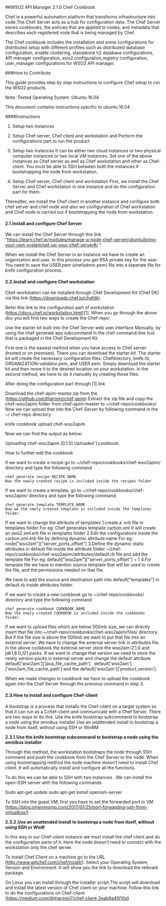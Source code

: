 ##WSO2 API Manager 2.1.0 Chef Cookbook

Chef is a powerful automation platform that transforms infrastructure into code.The Chef Server acts as a hub for configuration data. The Chef Server stores cookbooks, the policies that are applied to nodes, and metadata that describes each registered node that is being managed by Chef.

The  Chef cookbook includes the installation and some  configurations for distributed setup with different profiles such as  distributed database configuration, enable clustering, standalone h2 database configurations, API manager configuration, axis2 configuration,registry configuration, user_manager configurations for WSO2 API manager.


###How to Contribute


This guide provides step by step instructions to configure Chef setup to run the WSO2 products.

Note	:Tested Operating System 
        :Ubuntu 16.04

This document contains instructions specific to ubuntu 16.04 .

####Instructions

 1. Setup two instances
 2. Setup Chef server, Chef client  and workstation and Perform the configurations part to run the product


1. Setup two instances
It can be either two cloud instances or two physical computer instances or two local VM instances.
Set one of the above instances as Chef server as well as Chef workstation and other as Chef-client. You must be able to SSH between both the instances if bootstrapping the node from workstation.

2. Setup Chef server, Chef client  and workstation
First, we install the Chef Server and Chef workstation in one instance and do the configuration part for them. 

Thereafter, we install the Chef client in another instance and configure both  chef server and chef node and also we configuration of Chef workstation and Chef node is carried out if bootstrapping the node from workstation.

 






#### 2.1.Install and configure Chef Server 
We can install the Chef Server through this link 
“https://learn.chef.io/modules/manage-a-node-chef-server/ubuntu/bring-your-own-system/set-up-your-chef-server#/ “
 
When we install the Chef Server in an instance we have to create an organization and user. In this process you get RSA private key for the user. You need to save the USER.pem (chefadmin.pem) file into a seperate file for knife configuration process.

#### 2.2.Install and configure Chef workstation
Chef-workstation can be  installed through Chef Development Kit (Chef DK) via  this link (https://downloads.chef.io/chefdk).

Refer this link to the configuration part of workstation (https://docs.chef.io/workstation.html)[1].
When you go through the above  doc you will  find two ways to create the Chef-repo:

Use the starter kit built into the Chef Server web user interface
Manually, by using the chef generate app subcommand in the chef command-line tool that is packaged in the Chef Development Kit

First one is the easiest method when you have access to Chef server (hosted or on premises). There you can download the starter kit. The starter kit will create the necessary configuration files: Chefdirectory, knife.rb, ORGANIZATION-validator.pem, and USER.pem. Simply download the starter kit and then move it to the desired location on your workstation. In the second method, we have to do it manually by creating those files.


After doing the configuration part through [1] link 

Download the chef-apim-master.zip from the (https://github.com/tharmini/chef-apim)
Extract the zip file and copy the chef-wso2apim folder from chef-apim-master to ~/chef-repo/cookbooks/
Now we can upload that  into the Chef-Server by following command in the ~/ chef-repo directory

knife cookbook upload chef-wso2apim

Now we can find the output as below:

Uploading chef-wso2apim  [0.1.0]
Uploaded 1 cookbook.

How to further edit the cookbook

If we want to create a recipe go to ~/chef-repo/cookbooks/chef-wso2apim/  directory and type the following command
	
	chef generate recipe RECIPE_NAME
	Now the newly created recipe is included inside the recipes folder
	
If we want to create a template, go to ~/chef-repo/cookbooks/chef-wso2apim/  directory and type the following command:
	
	chef generate template TEMPLATE_NAME
	Now we the newly created template is included inside the templates folder.

If we want to change the attribute of  templates
	1.create a .erb file in templates folder 
		For eg: Chef generates template carbon.xml
		It will create an axis2.xml.erb file in templates folder
	2.Edit the configurations inside the carbon.xml.erb file by defining dynamic attribute name
		For eg: node["wso2am"]["server_ports_offset"]
	3.Define the dynamic static attributes  in default file inside the attribute folder
 	 ~/chef-repo/cookbooks/chef-wso2apim/attributes/default.rb file and add the template file 
	For eg: default["wso2am"]["server_ports_offset"] = 1
4.For template file we have to mention source template that will be used to create the file, and the permissions needed on that file.


	
We have to add the source  and destination path  into default["templates"] in default.rb inside  attributes folder. 




If we want to create a new cookbook go to ~/chef-repo/cookbooks/ directory and type the following command
	
	chef generate cookbook COOKBOOK_NAME
	Now the newly created COOKBOOK is included inside the cookbooks folder.

If we want to upload files which are below  500mb size, we can directly insert that file into ~/chef-repo/cookbooks/chef-wso2apim/files/ directory. But if the file size is above the 500mb we want to put that file into an external server. We have to change the external server link in attributes file.
	In the above cookbook the external server store the wso2am-2.1.0 and jdk1.8.0_121
packs. If we want to change that version we need to store the newly version packs in external       server and change the  default attribute default['wso2am']['java_file_cache_path'] , default['wso2am']['wso2am_file_cache_path'] and the default['wso2am']['product_version'].
	


When we made changes in cookbook we have to upload the cookbook again into the Chef Server through the previous command in step 3.
	






#### 2.3.How to install and configure Chef-client
A bootstrap is a process that installs the Chef-client on a target system so that it can run as a Cchef-client and communicate with a Chef Server. There are two ways to do this:
Use the knife bootstrap subcommand to bootstrap a node using the omnibus installer
Use an unattended install to bootstrap a node from itself, without using SSH or WinRM

**2.3.1.Use the knife bootstrap subcommand to bootstrap a node using the omnibus installer**

Through this method, the workstation bootstraps the node through SSH command and push the cookbook from the Chef Server to the node. When using bootstrapping method the node machine doesn’t need to install Chef client. It will automatically install and configure all the functions.

To do this we can be able to SSH with two instances .
We can install the open-SSH server with the following commands

Sudo apt-get update
sudo apt-get install openssh-server

To SSH into the guest VM, first you have to set the forwarded port in VM.(https://blog.johannesmp.com/2017/01/25/port-forwarding-ssh-from-virtualbox/)

**2.3.2.Use an unattended install to bootstrap a node from itself, without using SSH or WinR**

In this way in our Chef-client instance we must install the chef client and do the configuration parts of it. Here the node doesn’t need to connect with the workstation only the chef server.


To install Chef Client on a machine go to the URL (http://www.getchef.com/chef/install/). Select your Operating System, Version and Environment. It will show you the link to download the relevant package.

On Linux you can install through the installer script.The script will download and install the latest version of Chef client on your machine. Follow this link to do the configurations  on Chef-client. (https://medium.com/@tharmini7/chef-client-2eab9a45f10d)














